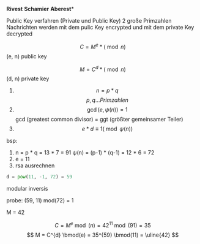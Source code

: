**Rivest**
**Schamier**
**Aberest***

Public Key verfahren (Private und Public Key)
2 große Primzahlen
Nachrichten werden mit dem pulic Key encrypted und mit dem private Key decrypted

$$
C = M^e * (\bmod{n})
$$
(e, n) public key

$$
M = C^d * (\bmod{n})
$$
(d, n) private key

1. $$ n = p*q $$$$ p,q \dots Primzahlen $$
2. $$ \gcd(e, \psi(n)) = 1 $$
gcd (greatest common divisor) = ggt (größter gemeinsamer Teiler)
3. $$ e*d \equiv 1 (\bmod{\psi(n)}) $$

bsp:

1. n = p * q = 13 * 7 = 91
	ψ(n) = (p-1) * (q-1) = 12 * 6 = 72
2. e = 11
3. rsa ausrechnen

```python
d = pow(11, -1, 72) = 59
```
modular inversis

probe:
	(59, 11) mod(72) = 1

M = 42

$$ C = M^{e} \bmod(n) = 42^{11} \bmod(91) = 35 $$
$$ M = C^{d} \bmod(e) = 35^{59} \bmod(11) = \uline{42} $$